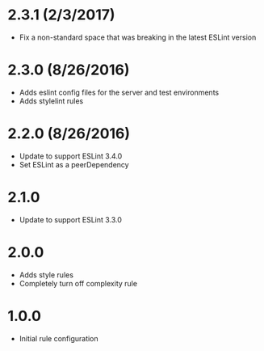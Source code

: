 # 2.3.1 (2/3/2017)

- Fix a non-standard space that was breaking in the latest ESLint version

# 2.3.0 (8/26/2016)

- Adds eslint config files for the server and test environments
- Adds stylelint rules

# 2.2.0 (8/26/2016)

- Update to support ESLint 3.4.0
- Set ESLint as a peerDependency

# 2.1.0

- Update to support ESLint 3.3.0

# 2.0.0

- Adds style rules
- Completely turn off complexity rule

# 1.0.0

- Initial rule configuration
